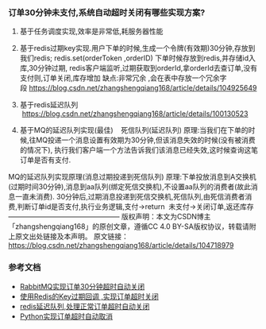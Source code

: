 ### 订单30分钟未支付,系统自动超时关闭有哪些实现方案?
1. 基于任务调度实现,效率是非常低,耗服务器性能
2. 基于redis过期key实现.用户下单的时候,生成一个令牌(有效期)30分钟,存放到我们redis;
redis.set(orderToken ,orderID) 下单时候存放到redis,并存储id入库,30分钟过期,
redis客户端监听,过期获取到orderId,拿orderId去查订单,没有支付则,订单关闭,库存增加
缺点:非常冗余 ,会在表中存放一个冗余字段 https://blog.csdn.net/zhangshengqiang168/article/details/104925649

3. 基于redis延迟队列   https://blog.csdn.net/zhangshengqiang168/article/details/100130523
4. 基于MQ的延迟队列实现(最佳)    死信队列(延迟队列)
原理:当我们在下单的时候,往MQ投递一个消息设置有效期为30分钟,但该消息失效的时候(没有被消费的情况下),
执行我们客户端一个方法告诉我们该消息已经失效,这时候查询这笔订单是否有支付.     

MQ的延迟队列实现原理(消息过期投递到死信队列)
原理:下单投放消息到A交换机(过期时间30分钟),消息到aa队列(绑定死信交换机),不设置aa队列的消费者(故此消息一直未消费).
30分钟后,过期消息投递到死信交换机,死信队列,由死信消费者消费,判断订单id是否支付,执行业务逻辑,支付->return 
未支付->关闭订单,返还库存
————————————————
版权声明：本文为CSDN博主「zhangshengqiang168」的原创文章，遵循CC 4.0 BY-SA版权协议，转载请附上原文出处链接及本声明。
原文链接：https://blog.csdn.net/zhangshengqiang168/article/details/104718979


### 参考文档
- [RabbitMQ实现订单30分钟超时自动关闭](https://blog.csdn.net/zhangshengqiang168/article/details/104718979)
- [使用Redis的Key过期回调 ,实现订单超时关闭](https://blog.csdn.net/zhangshengqiang168/article/details/104925649)
- [redis延迟队列,处理正常订单超时自动关闭](https://blog.csdn.net/zhangshengqiang168/article/details/100130523)
- [Python实现订单超时自动取消](https://blog.csdn.net/itcast_cn/article/details/93215416)
